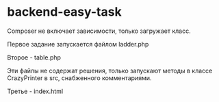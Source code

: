 # backend-easy-task

Composer не включает зависимости, только загружает класс.

Первое задание запускается файлом ladder.php

Второе - table.php

Эти файлы не содержат решения, только запускают методы в классе CrazyPrinter в src, снабженного комментариями.

Третье - index.html


